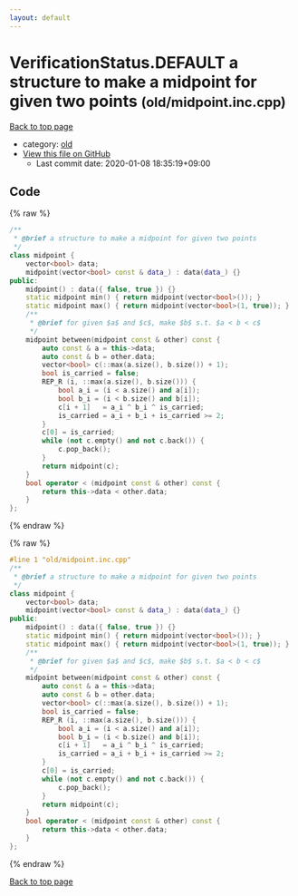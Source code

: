 ```yaml
---
layout: default
---
```


<!-- mathjax config similar to math.stackexchange -->
<script type="text/javascript" async
  src="https://cdnjs.cloudflare.com/ajax/libs/mathjax/2.7.5/MathJax.js?config=TeX-MML-AM_CHTML">
</script>
<script type="text/x-mathjax-config">
  MathJax.Hub.Config({
    TeX: { equationNumbers: { autoNumber: "AMS" }},
    tex2jax: {
      inlineMath: [ ['$','$'] ],
      processEscapes: true
    },
    "HTML-CSS": { matchFontHeight: false },
    displayAlign: "left",
    displayIndent: "2em"
  });
</script>

<script type="text/javascript" src="https://cdnjs.cloudflare.com/ajax/libs/jquery/3.4.1/jquery.min.js"></script>
<script src="https://cdn.jsdelivr.net/npm/jquery-balloon-js@1.1.2/jquery.balloon.min.js" integrity="sha256-ZEYs9VrgAeNuPvs15E39OsyOJaIkXEEt10fzxJ20+2I=" crossorigin="anonymous"></script>
<script type="text/javascript" src="../../assets/js/copy-button.js"></script>
<link rel="stylesheet" href="../../assets/css/copy-button.css" />


# VerificationStatus.DEFAULT a structure to make a midpoint for given two points <small>(old/midpoint.inc.cpp)</small>

<a href="../../index.html">Back to top page</a>

* category: <a href="../../index.html#149603e6c03516362a8da23f624db945">old</a>
* <a href="{{ site.github.repository_url }}/blob/master/old/midpoint.inc.cpp">View this file on GitHub</a>
    - Last commit date: 2020-01-08 18:35:19+09:00




## Code

<a id="unbundled"></a>
{% raw %}
```cpp
/**
 * @brief a structure to make a midpoint for given two points
 */
class midpoint {
    vector<bool> data;
    midpoint(vector<bool> const & data_) : data(data_) {}
public:
    midpoint() : data({ false, true }) {}
    static midpoint min() { return midpoint(vector<bool>()); }
    static midpoint max() { return midpoint(vector<bool>(1, true)); }
    /**
     * @brief for given $a$ and $c$, make $b$ s.t. $a < b < c$
     */
    midpoint between(midpoint const & other) const {
        auto const & a = this->data;
        auto const & b = other.data;
        vector<bool> c(::max(a.size(), b.size()) + 1);
        bool is_carried = false;
        REP_R (i, ::max(a.size(), b.size())) {
            bool a_i = (i < a.size() and a[i]);
            bool b_i = (i < b.size() and b[i]);
            c[i + 1]   = a_i ^ b_i ^ is_carried;
            is_carried = a_i + b_i + is_carried >= 2;
        }
        c[0] = is_carried;
        while (not c.empty() and not c.back()) {
            c.pop_back();
        }
        return midpoint(c);
    }
    bool operator < (midpoint const & other) const {
        return this->data < other.data;
    }
};

```
{% endraw %}

<a id="bundled"></a>
{% raw %}
```cpp
#line 1 "old/midpoint.inc.cpp"
/**
 * @brief a structure to make a midpoint for given two points
 */
class midpoint {
    vector<bool> data;
    midpoint(vector<bool> const & data_) : data(data_) {}
public:
    midpoint() : data({ false, true }) {}
    static midpoint min() { return midpoint(vector<bool>()); }
    static midpoint max() { return midpoint(vector<bool>(1, true)); }
    /**
     * @brief for given $a$ and $c$, make $b$ s.t. $a < b < c$
     */
    midpoint between(midpoint const & other) const {
        auto const & a = this->data;
        auto const & b = other.data;
        vector<bool> c(::max(a.size(), b.size()) + 1);
        bool is_carried = false;
        REP_R (i, ::max(a.size(), b.size())) {
            bool a_i = (i < a.size() and a[i]);
            bool b_i = (i < b.size() and b[i]);
            c[i + 1]   = a_i ^ b_i ^ is_carried;
            is_carried = a_i + b_i + is_carried >= 2;
        }
        c[0] = is_carried;
        while (not c.empty() and not c.back()) {
            c.pop_back();
        }
        return midpoint(c);
    }
    bool operator < (midpoint const & other) const {
        return this->data < other.data;
    }
};

```
{% endraw %}

<a href="../../index.html">Back to top page</a>

